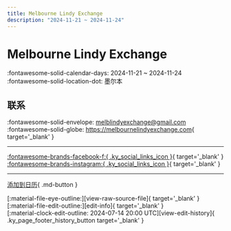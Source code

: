 ```yaml
---
title: Melbourne Lindy Exchange
description: "2024-11-21 ~ 2024-11-24"
---
```


# Melbourne Lindy Exchange 

:fontawesome-solid-calendar-days: 2024-11-21 ~ 2024-11-24  
:fontawesome-solid-location-dot: 墨尔本  

## 联系

:fontawesome-solid-envelope: <melblindyexchange@gmail.com>  
:fontawesome-solid-globe: <https://melbournelindyexchange.com>{ target='_blank' }  

---

 [:fontawesome-brands-facebook-f:{ .ky_social_links_icon }](https://www.facebook.com/MelbLX){ target='_blank' } [:fontawesome-brands-instagram:{ .ky_social_links_icon }](https://instagram.com/melb.lindy.exchange){ target='_blank' }

---

[添加到日历](https://swing.news/ics/zh-Hans/2024/en_AU/melbourne-lindy-exchange-2024.ics){ .md-button }

<div class="ky_page_footer" markdown>
<div class="ky_page_footer_trailing" markdown="span">
[:material-file-eye-outline:][view-raw-source-file]{ target='_blank' }
[:material-file-edit-outline:][edit-info]{ target='_blank' }
</div>
<div class="ky_page_footer_leading" markdown="span">
[:material-clock-edit-outline: 2024-07-14 20:00 UTC][view-edit-history]{ .ky_page_footer_history_button target='_blank' }
</div>
</div>

[view-raw-source-file]: https://github.com/swingdance/events/blob/main/2024/en_AU/melbourne-lindy-exchange-2024.json "查看原始源文件"
[edit-info]: https://github.com/swingdance/events/issues/new?assignees=&labels=update+event&projects=&template=03-update_entity.yml&title=%5B2024%2Fen_AU%5D%20Melbourne%20Lindy%20Exchange&region=en_AU&year=2024&id=melbourne-lindy-exchange-2024&name=Melbourne%20Lindy%20Exchange&org_id= "编辑信息"

[view-edit-history]: https://github.com/swingdance/events/commits/main/2024/en_AU/melbourne-lindy-exchange-2024.json "查看编辑历史"
